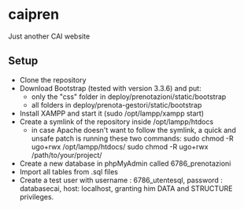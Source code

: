 # caipren
Just another CAI website

## Setup

- Clone the repository
- Download Bootstrap (tested with version 3.3.6) and put:
    - only the "css" folder in deploy/prenotazioni/static/bootstrap
    - all folders in deploy/prenota-gestori/static/bootstrap
- Install XAMPP and start it (sudo /opt/lampp/xampp start)
- Create a symlink of the repository inside /opt/lampp/htdocs
	- in case Apache doesn't want to follow the symlink, a quick and unsafe patch is running these two commands:
		sudo chmod -R ugo+rwx /opt/lampp/htdocs/
		sudo chmod -R ugo+rwx /path/to/your/project/
- Create a new database in phpMyAdmin called 6786_prenotazioni
- Import all tables from .sql files
- Create a test user with username : 6786_utentesql, password : databasecai, host: localhost, granting him DATA and STRUCTURE privileges.
